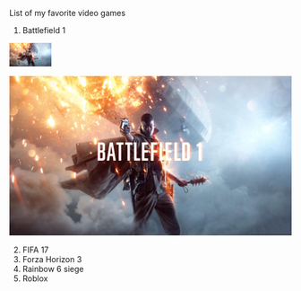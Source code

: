 List of my favorite video games
1. Battlefield 1
<img width="75" src="images/Battlefield.jpg" title="Battlefield picture" />

![Battlefield picture](images/Battlefield.jpg)

2. FIFA 17
3. Forza Horizon 3
4. Rainbow 6 siege
5. Roblox
